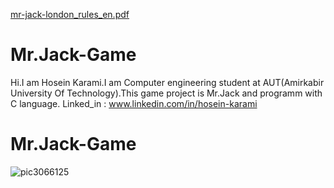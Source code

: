 [mr-jack-london_rules_en.pdf](https://github.com/Hosein-Karami/Mr.Jack-Game/files/8042765/mr-jack-london_rules_en.pdf)
# Mr.Jack-Game
Hi.I am Hosein Karami.I am Computer engineering student at AUT(Amirkabir University Of Technology).This game project is Mr.Jack and programm with C language.
Linked_in : www.linkedin.com/in/hosein-karami
# Mr.Jack-Game
![pic3066125](https://user-images.githubusercontent.com/91912018/153454831-a70599e7-5460-4895-a9d3-34aee583af32.jpg)

